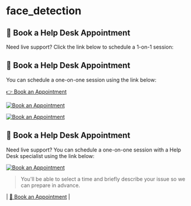 # face_detection

## 📆 Book a Help Desk Appointment

Need live support? Click the link below to schedule a 1-on-1 session:
## 📆 Book a Help Desk Appointment

You can schedule a one-on-one session using the link below:

[👉 Book an Appointment](https://calendar.app.google/qK6fFQLxZuuV78S79)


[![Book an Appointment](https://img.shields.io/badge/Book%20an%20Appointment-📅-brightgreen)](https://calendar.app.google/qK6fFQLxZuuV78S79)



[![Book an Appointment](https://img.shields.io/badge/Book%20an%20Appointment-📅-brightgreen)](https://calendar.google.com/calendar/appointments/schedules/AcZssZ2qbt2FbisDbjDDM4i5r4-TXOq4A8zno_adRru7p-jn2ElVFES5T2QLReeEwmWhrrj88ib3hLt7?gv=true)


## 📆 Book a Help Desk Appointment

Need live support? You can schedule a one-on-one session with a Help Desk specialist using the link below:

[![Book an Appointment](https://img.shields.io/badge/Book%20an%20Appointment-📅-brightgreen)](https://calendar.google.com/calendar/appointments/schedules/AcZssZ2qbt2FbisDbjDDM4i5r4-TXOq4A8zno_adRru7p-jn2ElVFES5T2QLReeEwmWhrrj88ib3hLt7?gv=true)

> You'll be able to select a time and briefly describe your issue so we can prepare in advance.

| [📅 Book an Appointment](https://calendar.app.google/qK6fFQLxZuuV78S79) |


